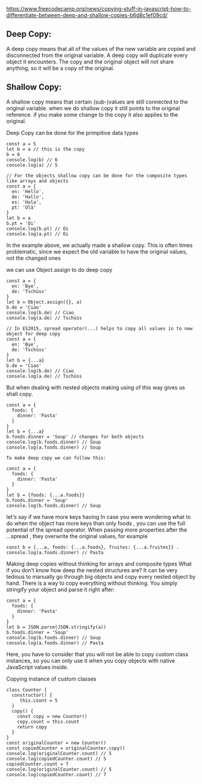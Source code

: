 https://www.freecodecamp.org/news/copying-stuff-in-javascript-how-to-differentiate-between-deep-and-shallow-copies-b6d8c1ef09cd/

## Deep Copy: 
A deep copy means that all of the values of the new variable are copied and disconnected from the original variable.
A deep copy will duplicate every object it encounters. The copy and the original object will not share anything, so it will be a copy of the original.

## Shallow Copy: 
A shallow copy means that certain (sub-)values are still connected to the original variable.
when we do shallow copy it still points to the original reference. if you make some change to the copy it also applies to the original.

Deep Copy can be done for the primpitive data types
```
const a = 5
let b = a // this is the copy
b = 6
console.log(b) // 6
console.log(a) // 5

// For the objects shallow copy can be done for the composite types like arrays and objects
const a = {
  en: 'Hello',
  de: 'Hallo',
  es: 'Hola',
  pt: 'Olà'
}
let b = a
b.pt = 'Oi'
console.log(b.pt) // Oi
console.log(a.pt) // Oi
```
In the example above, we actually made a shallow copy. 
This is often times problematic, since we expect the old variable to have the original values, not the changed ones

we can use Object.assign to do deep copy
```
const a = {
  en: 'Bye',
  de: 'Tschüss'
}
let b = Object.assign({}, a)
b.de = 'Ciao'
console.log(b.de) // Ciao
console.log(a.de) // Tschüss

// In ES2015, spread operator(...) helps to copy all values in to new object for deep copy
const a = {
  en: 'Bye',
  de: 'Tschüss'
}
let b = {...a}
b.de = 'Ciao'
console.log(b.de) // Ciao
console.log(a.de) // Tschüss
```
But when dealing with nested objects making using of this way gives us shall copy.
```
const a = {
  foods: {
    dinner: 'Pasta'
  }
}
let b = {...a}
b.foods.dinner = 'Soup' // changes for both objects
console.log(b.foods.dinner) // Soup
console.log(a.foods.dinner) // Soup

To make deep copy we can follow this:

const a = {
  foods: {
    dinner: 'Pasta'
  }
}
let b = {foods: {...a.foods}}
b.foods.dinner = 'Soup'
console.log(b.foods.dinner) // Soup
```
let's say if we have more keys having
In case you were wondering what to do when the object has more keys than only foods , you can use the full potential of the spread operator. 
When passing more properties after the ...spread , they overwrite the original values, 
for example 
```
const b = {...a, foods: {...a.foods}, fruites: {...a.fruites}} .
console.log(a.foods.dinner) // Pasta
```
Making deep copies without thinking for arrays and composite types
What if you don’t know how deep the nested structures are? It can be very tedious to manually go through big objects and copy every nested object by hand. 
There is a way to copy everything without thinking. You simply stringify your object and parse it right after:
```
const a = {
  foods: {
    dinner: 'Pasta'
  }
}
let b = JSON.parse(JSON.stringify(a))
b.foods.dinner = 'Soup'
console.log(b.foods.dinner) // Soup
console.log(a.foods.dinner) // Pasta
```
Here, you have to consider that you will not be able to copy custom class instances, 
so you can only use it when you copy objects with native JavaScript values inside.

Copying instance of custom classes
```
class Counter {
  constructor() {
     this.count = 5
  }
  copy() {
    const copy = new Counter()
    copy.count = this.count
    return copy
  }
}
const originalCounter = new Counter()
const copiedCounter = originalCounter.copy()
console.log(originalCounter.count) // 5
console.log(copiedCounter.count) // 5
copiedCounter.count = 7
console.log(originalCounter.count) // 5
console.log(copiedCounter.count) // 7
```
